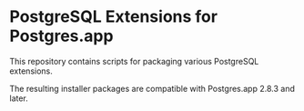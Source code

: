 # PostgreSQL Extensions for Postgres.app

This repository contains scripts for packaging various PostgreSQL extensions.

The resulting installer packages are compatible with Postgres.app 2.8.3 and later.

